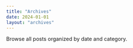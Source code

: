 ```yaml
---
title: "Archives"
date: 2024-01-01
layout: "archives"
---
```


Browse all posts organized by date and category.